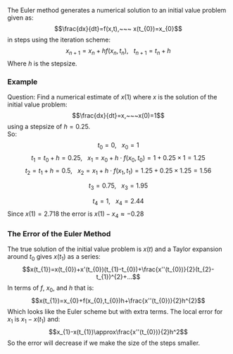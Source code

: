 The Euler method generates a numerical solution to an initial value problem given as:
$$\frac{dx}{dt}=f(x,t),~~~ x(t_{0})=x_{0}$$
in steps using the iteration scheme:
$$x_{n+1}=x_{n}+hf(x_{n},t_{n}),~~~t_{n+1}=t_{n}+h$$
Where $h$ is the stepsize.
### Example
Question: Find a numerical estimate of $x(1)$ where $x$ is the solution of the initial value problem:
$$\frac{dx}{dt}=x,~~~x(0)=1$$
using a stepsize of $h=0.25$.
\
So:
$$t_{0}=0,~~~x_{0}=1$$
$$t_{1}=t_{0}+h=0.25,~~~x_{1}=x_{0}+h\cdot f(x_{0},t_{0})=1+0.25\times 1=1.25$$
$$t_{2}=t_{1}+h=0.5,~~~x_{2}=x_{1}+h\cdot f(x_{1},t_{1})=1.25+0.25\times 1.25=1.56$$

$$t_{3}=0.75,~~~x_{3}=1.95$$

$$t_{4}=1,~~~x_{4}=2.44$$
Since $x(1)=2.718$ the error is $x(1)-x_{4}\approx -0.28$
### The Error of the Euler Method
The true solution of the initial value problem is $x(t)$ and a Taylor expansion around $t_{0}$ gives $x(t_{1})$ as a series:
$$x(t_{1})=x(t_{0})+x'(t_{0})(t_{1}-t_{0})+\frac{x''(t_{0})}{2}(t_{2}-t_{1})^{2}+...$$
In terms of $f$, $x_{0}$, and $h$ that is:
$$x(t_{1})=x_{0}+f(x_{0},t_{0})h+\frac{x''(t_{0})}{2}h^{2}$$
Which looks like the Euler scheme but with extra terms. The local error for $x_{1}$ is $x_{1}-x(t_{1})$ and:
$$x_{1}-x(t_{1})\approx\frac{x''(t_{0})}{2}h^2$$
So the error will decrease if we make the size of the steps smaller.
